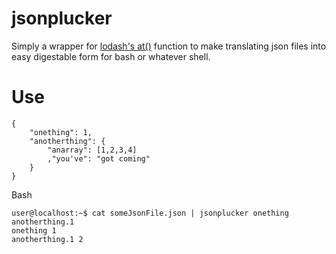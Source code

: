# jsonplucker
Simply a wrapper for [lodash's at()](https://lodash.com/docs#at) function to make translating json files into easy digestable form for bash or whatever shell.

# Use
```
{
    "onething": 1,
    "anotherthing": {
        "anarray": [1,2,3,4]
        ,"you've": "got coming"
    }
}
```
Bash
```
user@localhost:~$ cat someJsonFile.json | jsonplucker onething anotherthing.1
onething 1
anotherthing.1 2
```